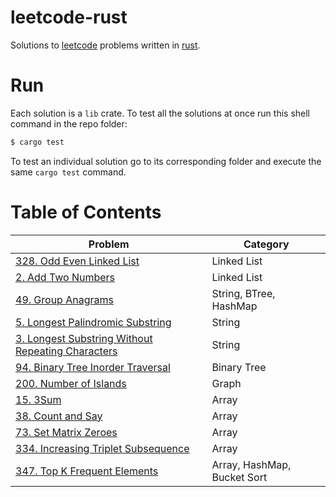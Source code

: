 # leetcode-rust
Solutions to [leetcode](https://leetcode.com/) problems written in [rust](https://rust-lang.org/).

# Run

Each solution is a `lib` crate. To test all the solutions at once run this shell command in the repo folder:

```sh
$ cargo test
```

To test an individual solution go to its corresponding folder and execute the same `cargo test` command.

# Table of Contents

|    Problem    | Category |
| ------------- | -------- |
| [328. Odd Even Linked List](328-odd-even-linked-list/src/lib.rs) |  Linked List |
| [2. Add Two Numbers](2-add-two-numbers/src/lib.rs) | Linked List |
| [49. Group Anagrams](49-group-anagrams/src/lib.rs) | String, BTree, HashMap |
| [5. Longest Palindromic Substring](5-longest-palindromic-substring/src/lib.rs) | String |
| [3. Longest Substring Without Repeating Characters](3-longest-substring-without-repeating-characters/src/lib.rs) | String |
| [94. Binary Tree Inorder Traversal](94-binary-tree-inorder-traversal/src/lib.rs) | Binary Tree |
| [200. Number of Islands](200-number-of-islands/src/lib.rs) | Graph |
| [15. 3Sum](15-three-sum/src/lib.rs)       | Array |
| [38. Count and Say](38-count-and-say/src/lib.rs) | Array |
| [73. Set Matrix Zeroes](73-set-matrix-zeroes/src/lib.rs) | Array |
| [334. Increasing Triplet Subsequence](334-increasing-triplet-subsequence/src/lib.rs) |  Array |
| [347. Top K Frequent Elements](347-top-k-frequent-elements/src/lib.rs) | Array, HashMap, Bucket Sort |
